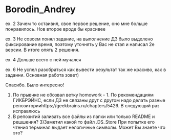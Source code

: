 # Borodin_Andrey

ex. 2 Зачем то остаивил, свое первое решение, оно мне больше понравилось. Нов второе вроде бы красивее

ех. 3 Не совсем понял задание, на выполнение ДЗ было выделено фиксирование время, поэтому уточнять у Вас не стал и написал 2е версии. В итоге опять 2 решения.

ех. 4 Дольше всего с ней мучался

ех. 6 Не успел разобраться как вывести результат так же красиво, как в заданни. Основная работа зовет)

Спасибо. Было интересно!  

1) По прывчке не обозвал ветку homowork - 1. По рекомендациям ГИКБРЭЙНС, если ДЗ не связаны друг с другом надо делать разные репозиторииhttps://geekbrains.ru/chapters/5426. В следующий раз исправлюсь
2) В репозитий заливать все файлы из папки или только README и решшения?
3)Заметил какой то файл .DS_Store При попытке его чтения терминал выдает нелогичные символы. Может Вы знаете что это?